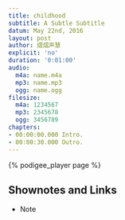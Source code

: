 ```yaml
---
title: childhood
subtitle: A Subtle Subtitle
datum: May 22nd, 2016
layout: post
author: 熠熠声慧
explicit: 'no'
duration: '0:01:00'
audio:
  m4a: name.m4a
  mp3: name.mp3
  ogg: name.ogg
filesize:
  m4a: 1234567
  mp3: 2345678
  ogg: 3456789
chapters:
- 00:00:00.000 Intro.
- 00:00:30.000 Outro.
---
```


<!---
The filesize block above can be deleted, if your audio files are hosted within the episodes directory.
It is only necessary for hosting remotely.
-->

{% podigee_player page %}

## Shownotes and Links

* Note
